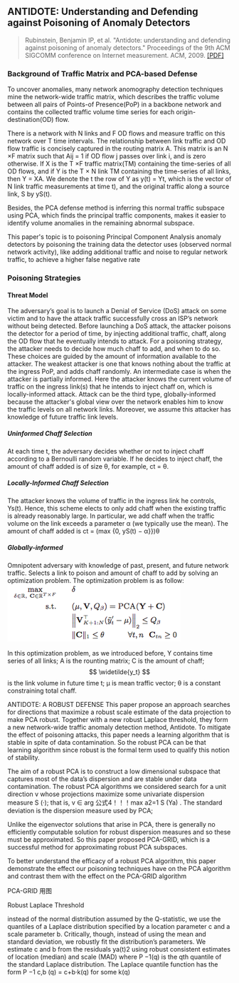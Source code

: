 ## ANTIDOTE: Understanding and Defending against Poisoning of Anomaly Detectors
> Rubinstein, Benjamin IP, et al. "Antidote: understanding and defending against poisoning of anomaly detectors." Proceedings of the 9th ACM SIGCOMM conference on Internet measurement. ACM, 2009. [[PDF]](https://people.eecs.berkeley.edu/~tygar/papers/SML/IMC.2009.pdf)

### Background of Traffic Matrix and PCA-based Defense
To uncover anomalies, many network anomography detection techniques mine the network-wide traffic matrix, which describes the traffic volume between all pairs of Points-of Presence(PoP) in a backbone network and contains the collected traffic volume time series for each origin-destination(OD) flow.

There is a network with N links and F OD flows and measure traffic on this network over T time intervals.
The relationship between link traffic and OD flow traffic is concisely captured in the routing matrix A. This matrix is an N ×F matrix such that Aij = 1 if OD flow j passes over link i, and is zero otherwise. If X is the T ×F traffic matrix(TM) containing the time-series of all OD flows, and if Y is the T × N link TM containing the time-series of all links, then Y = XA. We denote the t the row of Y as y(t) = Yt, which is the vector of N link traffic measurements at time t), and the original traffic along a source link, S by yS(t). 

Besides, the PCA defense method is inferring this normal traffic subspace using PCA, which finds the principal traffic components, makes it easier to identify volume anomalies in the remaining abnormal subspace.

This paper's topic is to poisoning Principal Component Analysis anomaly detectors by poisoning the training data the detector uses (observed normal network activity), like adding additional traffic and noise to regular network traffic, to achieve a higher false negative rate

### Poisoning Strategies
#### Threat Model
The adversary’s goal is to launch a Denial of Service (DoS) attack on some victim and to have the attack traffic successfully cross an ISP’s network without being detected. Before launching a DoS attack, the attacker poisons the detector for a period of time, by injecting additional traffic, chaff, along the OD flow that he eventually intends to attack.  For a poisoning strategy, the attacker needs to decide how much chaff to add, and when to do so. These choices are guided by the amount of information available to the attacker. The weakest attacker is one that knows nothing about the traffic at the ingress PoP, and adds chaff randomly. An intermediate case is when the attacker is partially informed. Here the attacker knows the current volume of traffic on the ingress link(s) that he intends to inject chaff on, which is locally-informed attack. Attack can be the third type, globally-informed because the attacker's global view over the network enables him to know the traffic levels on all network links. Moreover, we assume this attacker has knowledge of future traffic link levels. 

##### Uninformed Chaff Selection
At each time t, the adversary decides whether or not to inject chaff according to a Bernoulli random variable. If he
decides to inject chaff, the amount of chaff added is of size θ, for example, ct = θ. 
##### Locally-Informed Chaff Selection
The attacker knows the volume of traffic in the ingress link he controls, Ys(t). Hence, this scheme elects to
only add chaff when the existing traffic is already reasonably large. In particular, we add chaff when the traffic volume on
the link exceeds a parameter α (we typically use the mean). The amount of chaff added is ct = (max {0, yS(t) − α}})θ

##### Globally-informed

Omnipotent adversary with knowledge of past, present, and future network traffic. Selects a link to poison and amount of chaff to add by solving an optimization problem. The optimization problem is as follow:
![](/images/global.png)

In this optimization problem, as we introduced before, Y contains time series of all links; A is the rounting matrix; C is the amount of chaff; $$ \widetilde{y_t} $$ is the link volume in future time t;  μ is mean traffic vector; θ is a constant constraining total chaff.




ANTIDOTE: A ROBUST DEFENSE
This paper propose an approach searches for directions that maximize a robust scale estimate of the data projection to make PCA robust. Together with a new robust Laplace threshold, they form a new network-wide traffic anomaly detection method, Antidote. To mitigate the effect of poisoning attacks, this paper needs a learning algorithm that is stable in spite of data contamination. So the robust PCA can be that learning algorithm since robust is the formal term used to qualify this notion of stability.

The aim of a robust PCA is to construct a low dimensional subspace that captures most of the data’s dispersion and are stable under data contamination. The robust PCA algorithms we considered search for a
unit direction v whose projections maximize some univariate dispersion measure S (·); that is, v ∈ arg 公式4！！！max
a2=1 S (Ya) . The standard deviation is the dispersion measure used by PCA;

Unlike the eigenvector solutions that arise in PCA, there is generally no efficiently computable solution
for robust dispersion measures and so these must be approximated. So this paper proposed PCA-GRID, which is a successful method for approximating robust PCA subspaces.

To better understand the efficacy of a robust PCA algorithm, this paper demonstrate the effect our poisoning techniques have on the PCA algorithm and contrast them with the effect on the PCA-GRID algorithm

PCA-GRID
用图

Robust Laplace Threshold


instead of the normal distribution assumed by the Q-statistic, we use the quantiles of a Laplace distribution specified by a location parameter c and a scale parameter b. Critically, though, instead of using the mean and standard deviation, we robustly fit the distribution’s parameters. We
estimate c and b from the residuals ya(t)2 using robust consistent estimates of location (median) and scale (MAD) where P −1(q) is the qth quantile of the standard Laplace
distribution. The Laplace quantile function has the form
P −1 c,b (q) = c+b·k(q) for some k(q)


